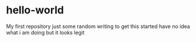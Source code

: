 # hello-world
My first repository
just some random writing to get this started
have no idea what i am doing 
but it looks legit
